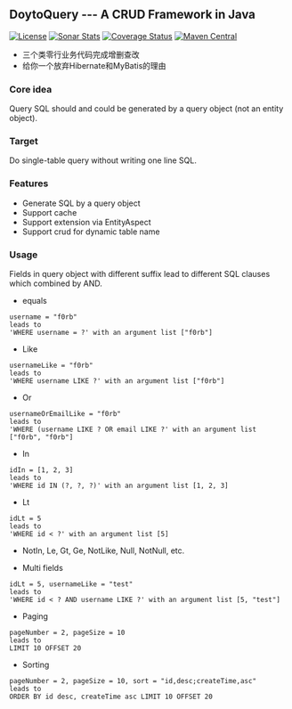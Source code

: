 DoytoQuery --- A CRUD Framework in Java
---
[![License](http://img.shields.io/:license-apache-brightgreen.svg)](http://www.apache.org/licenses/LICENSE-2.0.html)
[![Sonar Stats](https://sonarcloud.io/api/project_badges/measure?project=win.doyto%3Adoyto-query&metric=alert_status)](https://sonarcloud.io/dashboard?id=win.doyto%3Adoyto-query)
[![Coverage Status](https://sonarcloud.io/api/project_badges/measure?project=win.doyto%3Adoyto-query&metric=coverage)](https://sonarcloud.io/component_measures?id=win.doyto%3Adoyto-query&metric=coverage)
[![Maven Central](https://maven-badges.herokuapp.com/maven-central/win.doyto/doyto-query/badge.svg)](https://maven-badges.herokuapp.com/maven-central/win.doyto/doyto-query/)

- 三个类零行业务代码完成增删查改
- 给你一个放弃Hibernate和MyBatis的理由

### Core idea
Query SQL should and could be generated by a query object (not an entity object).

### Target
Do single-table query without writing one line SQL.

### Features
- Generate SQL by a query object
- Support cache
- Support extension via EntityAspect
- Support crud for dynamic table name

### Usage
Fields in query object with different suffix lead to different SQL clauses which combined by AND.

- equals
```
username = "f0rb"
leads to 
'WHERE username = ?' with an argument list ["f0rb"]
```

- Like
```
usernameLike = "f0rb"
leads to 
'WHERE username LIKE ?' with an argument list ["f0rb"]
```

- Or
```
usernameOrEmailLike = "f0rb"
leads to 
'WHERE (username LIKE ? OR email LIKE ?' with an argument list ["f0rb", "f0rb"]
```

- In
```
idIn = [1, 2, 3]
leads to 
'WHERE id IN (?, ?, ?)' with an argument list [1, 2, 3]
```

- Lt
```
idLt = 5
leads to 
'WHERE id < ?' with an argument list [5]
```

- NotIn, Le, Gt, Ge, NotLike, Null, NotNull, etc.

- Multi fields
```
idLt = 5, usernameLike = "test"
leads to 
'WHERE id < ? AND username LIKE ?' with an argument list [5, "test"]
```

- Paging
```
pageNumber = 2, pageSize = 10
leads to
LIMIT 10 OFFSET 20
```

- Sorting
```
pageNumber = 2, pageSize = 10, sort = "id,desc;createTime,asc"
leads to
ORDER BY id desc, createTime asc LIMIT 10 OFFSET 20
```